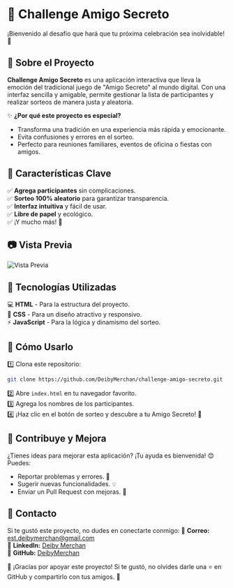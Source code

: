 # 🎉 Challenge Amigo Secreto

¡Bienvenido al desafío que hará que tu próxima celebración sea inolvidable! 🥳

## 📌 Sobre el Proyecto

**Challenge Amigo Secreto** es una aplicación interactiva que lleva la emoción del tradicional juego de "Amigo Secreto" al mundo digital. Con una interfaz sencilla y amigable, permite gestionar la lista de participantes y realizar sorteos de manera justa y aleatoria.

✨ **¿Por qué este proyecto es especial?**
- Transforma una tradición en una experiencia más rápida y emocionante.
- Evita confusiones y errores en el sorteo.
- Perfecto para reuniones familiares, eventos de oficina o fiestas con amigos.

## 🚀 Características Clave
✅ **Agrega participantes** sin complicaciones.  
✅ **Sorteo 100% aleatorio** para garantizar transparencia.  
✅ **Interfaz intuitiva** y fácil de usar.  
✅ **Libre de papel** y ecológico.  
✅ ¡Y mucho más! 🎁

## 📷 Vista Previa
![Vista Previa](Captura%20de%20pantalla%202025-02-06%20220135.png)

## 🔧 Tecnologías Utilizadas
💻 **HTML** - Para la estructura del proyecto.  
🎨 **CSS** - Para un diseño atractivo y responsivo.  
⚡ **JavaScript** - Para la lógica y dinamismo del sorteo.

## 📖 Cómo Usarlo
1️⃣ Clona este repositorio:  
   ```bash
   git clone https://github.com/DeibyMerchan/challenge-amigo-secreto.git
   ```
2️⃣ Abre `index.html` en tu navegador favorito.  
3️⃣ Agrega los nombres de los participantes.  
4️⃣ ¡Haz clic en el botón de sorteo y descubre a tu Amigo Secreto! 🎊

## 🌟 Contribuye y Mejora
¿Tienes ideas para mejorar esta aplicación? ¡Tu ayuda es bienvenida! 😊 Puedes:
- Reportar problemas y errores. 🐞
- Sugerir nuevas funcionalidades. 💡
- Enviar un Pull Request con mejoras. 🚀

## 📩 Contacto
Si te gustó este proyecto, no dudes en conectarte conmigo:
📧 **Correo:** [est.deibymerchan@gmail.com](mailto:est.deibymerchan@gmail.com)  
🔗 **LinkedIn:** [Deiby Merchan](https://www.linkedin.com/in/deiby-merchan-ayd/)  
🐙 **GitHub:** [DeibyMerchan](https://github.com/DeibyMerchan)

💙 ¡Gracias por apoyar este proyecto! Si te gustó, no olvides darle una ⭐ en GitHub y compartirlo con tus amigos. 🎁
